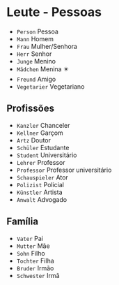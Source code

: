 # Leute - Pessoas

-   `Person` Pessoa
-   `Mann` Homem
-   `Frau` Mulher/Senhora
-   `Herr` Senhor
-   `Junge` Menino
-   `Mädchen` Menina ✴️
-   `Freund` Amigo
-   `Vegetarier` Vegetariano

## Profissões

-   `Kanzler` Chanceler
-   `Kellner` Garçom
-   `Artz` Doutor
-   `Schüler` Estudante
-   `Student` Universitário
-   `Lehrer` Professor
-   `Professor` Professor universitário
-   `Schauspieler` Ator
-   `Polizist` Policial
-   `Künstler` Artista
-   `Anwalt` Advogado

## Família

-   `Vater` Pai
-   `Mutter` Mãe
-   `Sohn` Filho
-   `Tochter` Filha
-   `Bruder` Irmão
-   `Schwester` Irmã
